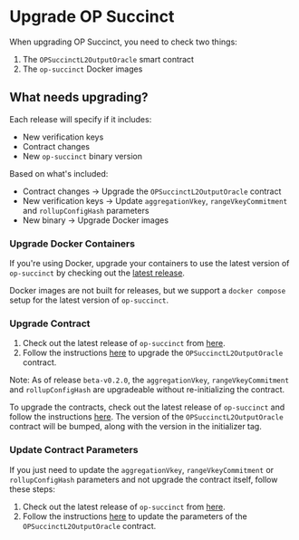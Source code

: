 # Upgrade OP Succinct

When upgrading OP Succinct, you need to check two things:

1. The `OPSuccinctL2OutputOracle` smart contract
2. The `op-succinct` Docker images

## What needs upgrading?

Each release will specify if it includes:

- New verification keys
- Contract changes 
- New `op-succinct` binary version

Based on what's included:

- Contract changes → Upgrade the `OPSuccinctL2OutputOracle` contract
- New verification keys → Update `aggregationVkey`, `rangeVkeyCommitment` and `rollupConfigHash` parameters
- New binary → Upgrade Docker images

### Upgrade Docker Containers

If you're using Docker, upgrade your containers to use the latest version of `op-succinct` by checking out the [latest release](https://github.com/succinctlabs/op-succinct/releases). 

Docker images are not built for releases, but we support a `docker compose` setup for the latest version of `op-succinct`.

### Upgrade Contract

1. Check out the latest release of `op-succinct` from [here](https://github.com/succinctlabs/op-succinct/releases).
2. Follow the instructions [here](./l2-output-oracle.md#upgrading-opsuccinctl2outputoracle) to upgrade the `OPSuccinctL2OutputOracle` contract.


Note: As of release `beta-v0.2.0`, the `aggregationVkey`, `rangeVkeyCommitment` and `rollupConfigHash` are upgradeable without re-initializing the contract.

To upgrade the contracts, check out the latest release of `op-succinct` and follow the instructions [here](../advanced/l2-output-oracle.md#upgrading-opsuccinctl2outputoracle). The version of the `OPSuccinctL2OutputOracle` contract will be bumped, along with the version in the initializer tag.

### Update Contract Parameters

If you just need to update the `aggregationVkey`, `rangeVkeyCommitment` or `rollupConfigHash` parameters and not upgrade the contract itself, follow these steps:

1. Check out the latest release of `op-succinct` from [here](https://github.com/succinctlabs/op-succinct/releases).
2. Follow the instructions [here](./l2-output-oracle.md#upgrading-opsuccinctl2outputoracle) to update the parameters of the `OPSuccinctL2OutputOracle` contract.
